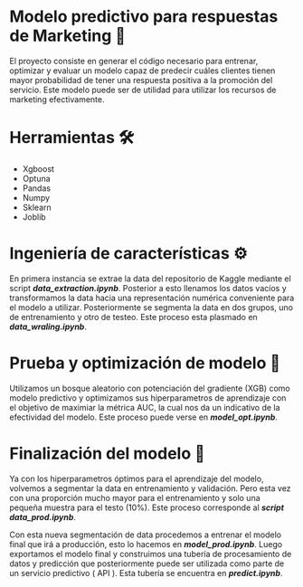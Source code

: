 # Modelo predictivo para respuestas de Marketing 🤖

El proyecto consiste en generar el código necesario para entrenar, optimizar y evaluar un modelo capaz de predecir cuáles clientes tienen mayor probabilidad de tener una respuesta positiva a la promoción del servicio. Este modelo puede ser de utilidad para utilizar los recursos de marketing efectivamente. 

# Herramientas 🛠️

* Xgboost
* Optuna
* Pandas
* Numpy
* Sklearn
* Joblib

# Ingeniería de características ⚙️

En primera instancia se extrae la data del repositorio de Kaggle mediante el script _**data_extraction.ipynb**_. Posterior a esto llenamos los datos vacíos y transformamos la data hacia una representación numérica conveniente para el modelo a utilizar. Posteriormente se segmenta la data en dos grupos, uno de entrenamiento y otro de testeo. Este proceso esta plasmado en _**data_wraling.ipynb**_.

# Prueba y optimización de modelo 🦾

Utilizamos un bosque aleatorio con potenciación del gradiente (XGB) como modelo predictivo y optimizamos sus hiperparametros de aprendizaje con el objetivo de maximiar la métrica AUC, la cual nos da un indicativo de la efectividad del modelo. Este proceso puede verse en _**model_opt.ipynb**_.

# Finalización del modelo 💎

Ya con los hiperparametros óptimos para el aprendizaje del modelo, volvemos a segmentar la data en entrenamiento y validación. Pero esta vez con una proporción mucho mayor para el entrenamiento y solo una pequeña muestra para el testo (10%). Este proceso corresponde al _**script data_prod.ipynb**_.

Con esta nueva segmentación de data procedemos a entrenar el modelo final que irá a producción, esto lo hacemos en _**model_prod.ipynb**_. Luego exportamos el modelo final y construimos una tubería de procesamiento de datos y predicción que posteriormente puede ser utilizada como parte de un servicio predictivo ( API ). Esta tubería se encuentra en _**predict.ipynb**_.



